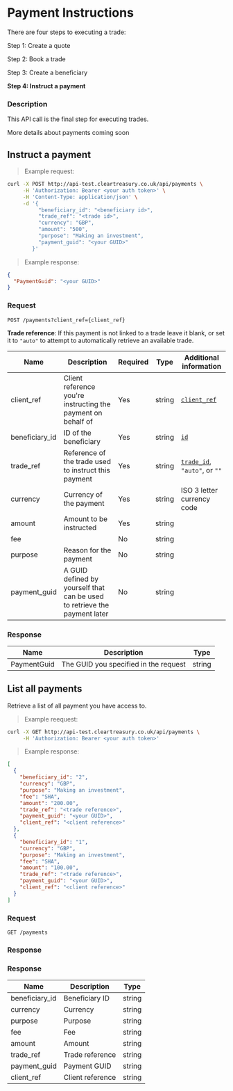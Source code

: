 # Payment Instructions

There are four steps to executing a trade:

Step 1: Create a quote

Step 2: Book a trade

Step 3: Create a beneficiary

**Step 4: Instruct a payment**

### Description

This API call is the final step for executing trades.

<!-- TODO: add details about how payments work -->
<aside class="warning">
  More details about payments coming soon
</aside>

## Instruct a payment

> Example request:

```bash
curl -X POST http://api-test.cleartreasury.co.uk/api/payments \
     -H 'Authorization: Bearer <your auth token>' \
     -H 'Content-Type: application/json' \
     -d '{
          "beneficiary_id": "<beneficiary id>",
          "trade_ref": "<trade id>",
          "currency": "GBP",
          "amount": "500",
          "purpose": "Making an investment",
          "payment_guid": "<your GUID>"
        }'
```

> Example response:

```json
{
  "PaymentGuid": "<your GUID>"
}
```

### Request

`POST /payments?client_ref={client_ref}`

**Trade reference**: If this payment is not linked to a trade leave it blank, or set it to `"auto"` to attempt to automatically retrieve an available trade.

| Name           | Description                                                               | Required | Type   | Additional information                       |
| -------------- | ------------------------------------------------------------------------- | -------- | ------ | -------------------------------------------- |
| client_ref     | Client reference you're instructing the payment on behalf of              | Yes      | string | [`client_ref`](#create-a-client)             |
| beneficiary_id | ID of the beneficiary                                                     | Yes      | string | [`id`](#create-a-beneficiary)                |
| trade_ref      | Reference of the trade used to instruct this payment                      | Yes      | string | [`trade_id`](#book-trade), `"auto"`, or `""` |
| currency       | Currency of the payment                                                   | Yes      | string | ISO 3 letter currency code                   |
| amount         | Amount to be instructed                                                   | Yes      | string |                                              |
| fee            |                                                                           | No       | string |                                              |
| purpose        | Reason for the payment                                                    | No       | string |                                              |
| payment_guid   | A GUID defined by yourself that can be used to retrieve the payment later | No       | string |                                              |

### Response

<!-- TODO: Add response data -->

| Name        | Description                           | Type   |
| ----------- | ------------------------------------- | ------ |
| PaymentGuid | The GUID you specified in the request | string |

## List all payments

Retrieve a list of all payment you have access to.

> Example reequest:

```bash
curl -X GET http://api-test.cleartreasury.co.uk/api/payments \
     -H 'Authorization: Bearer <your auth token>'
```

> Example response:

```json
[
  {
    "beneficiary_id": "2",
    "currency": "GBP",
    "purpose": "Making an investment",
    "fee": "SHA",
    "amount": "200.00",
    "trade_ref": "<trade reference>",
    "payment_guid": "<your GUID>",
    "client_ref": "<client reference>"
  },
  {
    "beneficiary_id": "1",
    "currency": "GBP",
    "purpose": "Making an investment",
    "fee": "SHA",
    "amount": "100.00",
    "trade_ref": "<trade reference>",
    "payment_guid": "<your GUID>",
    "client_ref": "<client reference>"
  }
]
```

### Request

`GET /payments`

### Response

### Response

| Name           | Description      | Type   |
| -------------- | ---------------- | ------ |
| beneficiary_id | Beneficiary ID   | string |
| currency       | Currency         | string |
| purpose        | Purpose          | string |
| fee            | Fee              | string |
| amount         | Amount           | string |
| trade_ref      | Trade reference  | string |
| payment_guid   | Payment GUID     | string |
| client_ref     | Client reference | string |

<!-- ## Get a payment

Get payment instruction by ID

> Example request:

```bash
curl -X GET http://api-test.cleartreasury.co.uk/api/payments/{id}?client_ref={{client_ref}} \
     -H 'Authorization: Bearer <your auth token>'
```

> Example response:

```json
{
  "Intermediary": "string",
  "AccountName": "string",
  "AccountNumber": "string",
  "Address": "string",
  "BankName": "string",
  "CCY": "string",
  "Notes": "string",
  "SortCode": "string",
  "Swift": "string",
  "CountryCode": "string",
  "Email": "string",
  "BenAddress": "string",
  "CNAPS": "string",
  "Purpose": "string",
  "ChargeCode": "string",
  "Amount": 0,
  "PaymentReference": "string",
  "TradeReference": "string",
  "tra_client_id": 0,
  "pin_id": 0,
  "PaymentGUID": "00000000-0000-0000-0000-000000000000",
  "opi_id": 0,
  "CreationDate": "2019-10-17T11:27:23.691Z",
  "Status": "string",
  "exportedDate": "2019-10-17T11:27:23.691Z"
}
```

### Request

`GET /payments/{id}client_ref={{client_ref}}`

| Name       | Description                                                  | Required | Type   |
| ---------- | ------------------------------------------------------------ | -------- | ------ |
| id         | payment GUID                                                 | yes      | string |
| client_ref | Client reference you're instructing the payment on behalf of | yes      | string |

### Response

| Name             | Description | Type    |
| ---------------- | ----------- | ------- |
| Intermediary     |             | string  |
| AccountName      |             | string  |
| AccountNumber    |             | string  |
| Address          |             | string  |
| BankName         |             | string  |
| CCY              |             | string  |
| Notes            |             | string  |
| SortCode         |             | string  |
| Swift            |             | string  |
| CountryCode      |             | string  |
| Email            |             | string  |
| BenAddress       |             | string  |
| CNAPS            |             | string  |
| Purpose          |             | string  |
| ChargeCode       |             | string  |
| Amount           |             | decimal |
| PaymentReference |             | string  |
| TradeReference   |             | string  |
| tra_client_id    |             | integer |
| pin_id           |             | integer |
| PaymentGUID      |             | string  |
| opi_id           |             | integer |
| CreationDate     |             | date    |
| Status           |             | string  |
| exportedDate     |             | date    |

## List payments by date

Retrieve payment instruction list inclusive of from and to dates.

> Example request:

```bash
curl -X GET http://api-test.cleartreasury.co.uk/api/payments?fromDate={fromDate}&toDate={toDate} \
     -H 'Authorization: Bearer <your auth token>'
```

> Example response:

```json
[
  {
    "Intermediary": "string",
    "AccountName": "string",
    "AccountNumber": "string",
    "Address": "string",
    "BankName": "string",
    "CCY": "string",
    "Notes": "string",
    "SortCode": "string",
    "Swift": "string",
    "CountryCode": "string",
    "Email": "string",
    "BenAddress": "string",
    "CNAPS": "string",
    "Purpose": "string",
    "ChargeCode": "string",
    "Amount": 0,
    "PaymentReference": "string",
    "TradeReference": "string",
    "tra_client_id": 0,
    "pin_id": 0,
    "PaymentGUID": "00000000-0000-0000-0000-000000000000",
    "opi_id": 0,
    "CreationDate": "2019-10-17T11:27:23.691Z",
    "Status": "string",
    "exportedDate": "2019-10-17T11:27:23.691Z"
  }
]
```

### Request

`GET /paymentinstruction?fromDate={fromDate}&toDate={toDate}`

| Name     | Description                               | Required | Type   |
| -------- | ----------------------------------------- | -------- | ------ |
| fromDate | Inclusive from date. In `yyyyMMdd` format | Yes      | string |
| toDate   | Inclusive to date. In `yyyyMMdd` format   | Yes      | string |

### Response

| Name             | Description | Type    |
| ---------------- | ----------- | ------- |
| Intermediary     |             | string  |
| AccountName      |             | string  |
| AccountNumber    |             | string  |
| Address          |             | string  |
| BankName         |             | string  |
| CCY              |             | string  |
| Notes            |             | string  |
| SortCode         |             | string  |
| Swift            |             | string  |
| CountryCode      |             | string  |
| Email            |             | string  |
| BenAddress       |             | string  |
| CNAPS            |             | string  |
| Purpose          |             | string  |
| ChargeCode       |             | string  |
| Amount           |             | decimal |
| PaymentReference |             | string  |
| TradeReference   |             | string  |
| tra_client_id    |             | integer |
| pin_id           |             | integer |
| PaymentGUID      |             | string  |
| opi_id           |             | integer |
| CreationDate     |             | date    |
| Status           |             | string  |
| exportedDate     |             | date    |
-->
